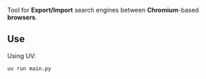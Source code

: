 Tool for **Export/Import** search engines between **Chromium**-based **browsers**.

## Use
Using UV:
```bash
uv run main.py
```
